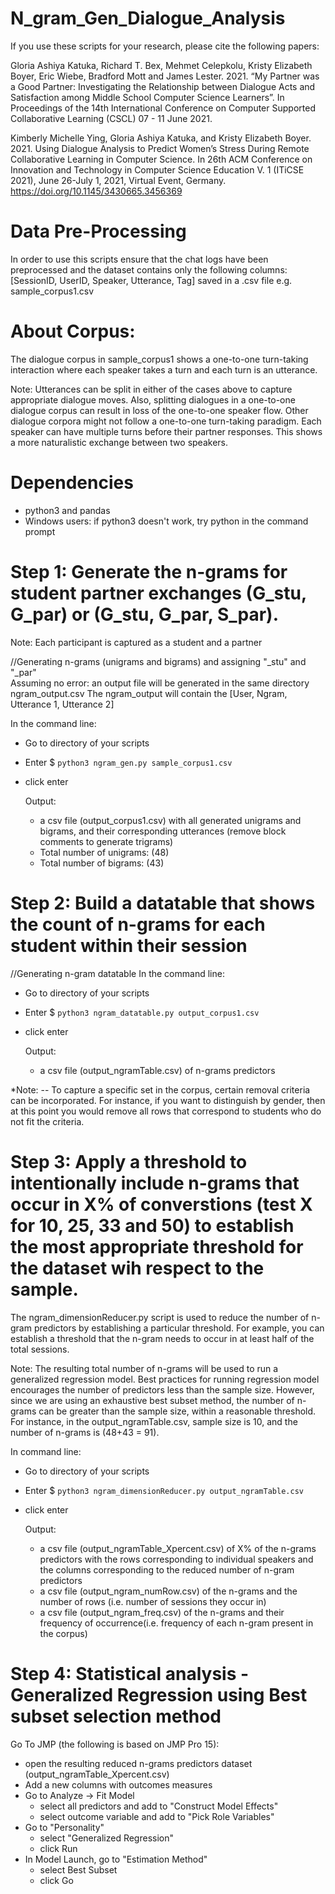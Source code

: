 # N_gram_Gen_Dialogue_Analysis
If you use these scripts for your research, please cite the following papers: 

Gloria Ashiya Katuka, Richard T. Bex, Mehmet Celepkolu, Kristy Elizabeth Boyer, Eric Wiebe, Bradford Mott and James Lester.
2021. “My Partner was a Good Partner: Investigating the Relationship between Dialogue Acts and Satisfaction among Middle School Computer Science Learners”. In Proceedings of the 14th International Conference on Computer Supported Collaborative Learning (CSCL) 07 - 11 June 2021.

Kimberly Michelle Ying, Gloria Ashiya Katuka, and Kristy Elizabeth Boyer.
2021. Using Dialogue Analysis to Predict Women’s Stress During Remote
Collaborative Learning in Computer Science. In 26th ACM Conference on Innovation and Technology in Computer Science Education V. 1 (ITiCSE 2021), June 26-July 1, 2021, Virtual Event, Germany. https://doi.org/10.1145/3430665.3456369

# Data Pre-Processing 
In order to use this scripts ensure that the chat logs have been preprocessed and the dataset contains only the following columns:
[SessionID, UserID, Speaker, Utterance, Tag] saved in a .csv file e.g. sample_corpus1.csv


# About Corpus:  
The dialogue corpus in sample_corpus1 shows a one-to-one turn-taking interaction where each speaker takes a turn and each turn is an utterance. 

Note: Utterances can be split in either of the cases above to capture appropriate dialogue moves. Also, splitting dialogues in a one-to-one dialogue corpus can result in loss of the one-to-one speaker flow. Other dialogue corpora might not follow a one-to-one turn-taking paradigm. Each speaker can have multiple turns before their partner responses. This shows a more naturalistic exchange between two speakers. 

# Dependencies
- python3 and pandas
- Windows users: if python3 doesn't work, try python in the command prompt

# Step 1: Generate the n-grams for student partner exchanges (G_stu, G_par) or (G_stu, G_par, S_par).
Note: Each participant is captured as a student and a partner

//Generating n-grams (unigrams and bigrams) and assigning "_stu" and "_par"  
Assuming no error: an output file will be generated in the same directory ngram_output.csv
The ngram_output will contain the [User, Ngram, Utterance 1, Utterance 2]

In the command line: 
- Go to directory of your scripts
- Enter $ `python3 ngram_gen.py sample_corpus1.csv`
- click enter

    Output:
    - a csv file (output_corpus1.csv) with all generated unigrams and bigrams, and their corresponding utterances (remove block comments to generate trigrams)
    - Total number of unigrams: (48)
    - Total number of bigrams: (43)


# Step 2: Build a datatable that shows the count of n-grams for each student within their session

//Generating n-gram datatable
In the command line: 
- Go to directory of your scripts
- Enter $ `python3 ngram_datatable.py output_corpus1.csv`
- click enter 

    Output: 
    -  a csv file (output_ngramTable.csv) of n-grams predictors 

*Note: -- To capture a specific set in the corpus, certain removal criteria can be incorporated. For instance, if you want to distinguish by gender, then at this point you would remove all rows that correspond to students who do not fit the criteria.

# Step 3: Apply a threshold to intentionally include n-grams that occur in X% of converstions (test X for 10, 25, 33 and 50) to establish the most appropriate threshold for the dataset wih respect to the sample. 
The ngram_dimensionReducer.py script is used to reduce the number of n-gram predictors by establishing a particular threshold. For example, you can establish a threshold that the n-gram needs to occur in at least half of the total sessions.

Note: The resulting total number of n-grams will be used to run a generalized regression model. Best practices for running regression model encourages the number of predictors less than the sample size. However, since we are using an exhaustive best subset method, the number of n-grams can be greater than the sample size, within a reasonable threshold. For instance, in the output_ngramTable.csv, sample size is 10, and the number of n-grams is (48+43 = 91). 

In command line: 
- Go to directory of your scripts
- Enter $ `python3 ngram_dimensionReducer.py output_ngramTable.csv`
- click enter 

    Output: 
    - a csv file (output_ngramTable_Xpercent.csv) of X% of the n-grams predictors with the rows corresponding to individual speakers and the columns corresponding  to the reduced number of n-gram predictors 
    - a csv file (output_ngram_numRow.csv) of the n-grams and the number of rows (i.e. number of sessions they occur in)
    - a csv file (output_ngram_freq.csv) of the n-grams and their frequency of occurrence(i.e. frequency of each n-gram present in the corpus)

# Step 4: Statistical analysis - Generalized Regression using Best subset selection method
Go To JMP (the following is based on JMP Pro 15): 
- open the resulting reduced n-grams predictors dataset (output_ngramTable_Xpercent.csv)
- Add a new columns with outcomes measures 
- Go to Analyze -> Fit Model
    - select all predictors and add to "Construct Model Effects"
    - select outcome variable and add to "Pick Role Variables" 
- Go to "Personality"
    - select "Generalized Regression" 
    - click Run
- In Model Launch, go to  "Estimation Method" 
    - select Best Subset
    - click Go 
